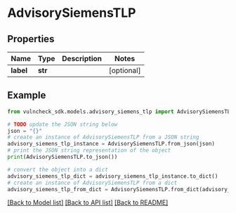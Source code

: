 # AdvisorySiemensTLP


## Properties

Name | Type | Description | Notes
------------ | ------------- | ------------- | -------------
**label** | **str** |  | [optional] 

## Example

```python
from vulncheck_sdk.models.advisory_siemens_tlp import AdvisorySiemensTLP

# TODO update the JSON string below
json = "{}"
# create an instance of AdvisorySiemensTLP from a JSON string
advisory_siemens_tlp_instance = AdvisorySiemensTLP.from_json(json)
# print the JSON string representation of the object
print(AdvisorySiemensTLP.to_json())

# convert the object into a dict
advisory_siemens_tlp_dict = advisory_siemens_tlp_instance.to_dict()
# create an instance of AdvisorySiemensTLP from a dict
advisory_siemens_tlp_from_dict = AdvisorySiemensTLP.from_dict(advisory_siemens_tlp_dict)
```
[[Back to Model list]](../README.md#documentation-for-models) [[Back to API list]](../README.md#documentation-for-api-endpoints) [[Back to README]](../README.md)


